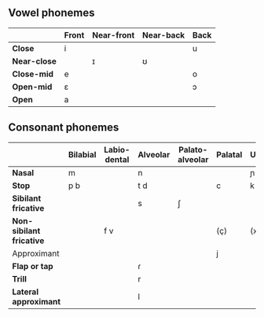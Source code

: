 ## Vowel phonemes
|                | Front | Near-front | Near-back | Back |
| -------------- | ----- | ---------- | --------- | ---- |
| **Close**      | i     |            |           | u    |
| **Near-close** |       | ɪ          | ʊ         |      |
| **Close-mid**  | e     |            |           | o    |
| **Open-mid**   | ɛ     |            |           | ɔ    |
| **Open**       | a     |            |           |      |
## Consonant phonemes
|                            | Bilabial | Labio-dental | Alveolar | Palato-alveolar | Palatal | Uvular | Glottal |
| -------------------------- | -------- | ------------ | -------- | --------------- | ------- | ------ | ------- |
| **Nasal**                  | m        |              | n        |                 |         | ɲ      |         |
| **Stop**                   | p b      |              | t d      |                 | c       | k ɡ    |         |
| **Sibilant fricative**     |          |              | s        | ʃ               |         |        |         |
| **Non-sibilant fricative** |          | f v          |          |                 | (ç)     | (x)    | h       |
| Approximant                |          |              |          |                 | j        |        |         |
| **Flap or tap**            |          |              | ɾ        |                 |         |        |         |
| **Trill**                  |          |              | r        |                 |         |        |         |
| **Lateral approximant**    |          |              | l        |                 |         |        |         |
